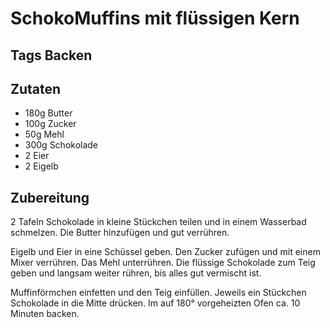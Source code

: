 # SchokoMuffins mit flüssigen Kern

## Tags Backen

## Zutaten

- 180g Butter
- 100g Zucker
- 50g Mehl
- 300g Schokolade
- 2 Eier
- 2 Eigelb

## Zubereitung

2 Tafeln Schokolade in kleine Stückchen teilen und in einem Wasserbad schmelzen. Die Butter hinzufügen und gut verrühren.

Eigelb und Eier in eine Schüssel geben. Den Zucker zufügen und mit einem Mixer verrühren. Das Mehl unterrühren. Die flüssige Schokolade zum Teig geben und langsam weiter rühren, bis alles gut vermischt ist.

Muffinförmchen einfetten und den Teig einfüllen. Jeweils ein Stückchen Schokolade in die Mitte drücken. Im auf 180° vorgeheizten Ofen ca. 10 Minuten backen.
